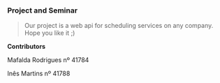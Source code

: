 
### Project and Seminar

>Our project is a web api for scheduling services on any company.
> Hope you like it ;)

**Contributors**

Mafalda Rodrigues nº 41784

Inês Martins nº 41788
